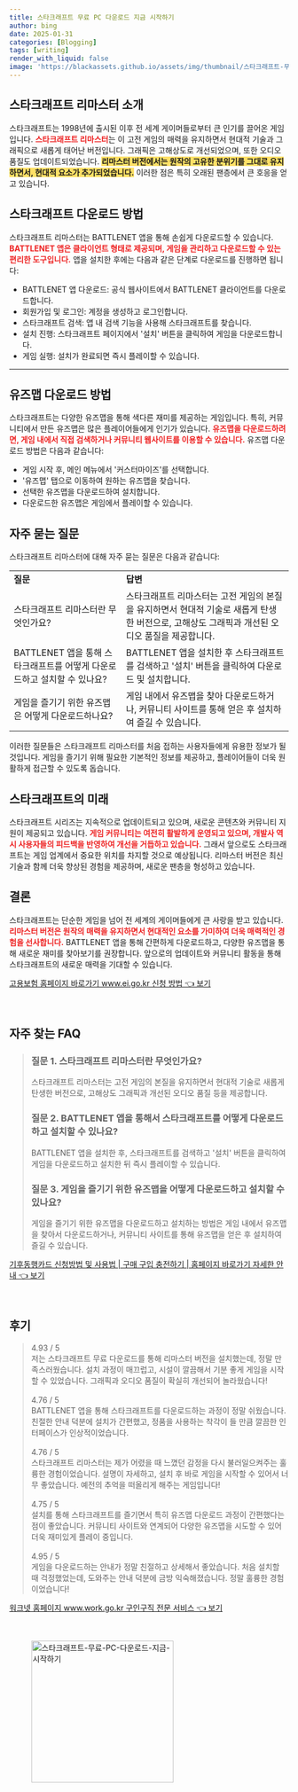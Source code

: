```yaml
---
title: 스타크래프트 무료 PC 다운로드 지금 시작하기
author: bing
date: 2025-01-31
categories: [Blogging]
tags: [writing]
render_with_liquid: false
image: 'https://blackassets.github.io/assets/img/thumbnail/스타크래프트-무료-PC-다운로드-지금-시작하기.webp'
---
```



<h2 id='스타크래프트_리마스터_소개'>스타크래프트 리마스터 소개</h2>

<p>스타크래프트는 1998년에 출시된 이후 전 세계 게이머들로부터 큰 인기를 끌어온 게임입니다. <b><span style="color: #ee2323;">스타크래프트 리마스터</span></b>는 이 고전 게임의 매력을 유지하면서 현대적 기술과 그래픽으로 새롭게 태어난 버전입니다. 그래픽은 고해상도로 개선되었으며, 또한 오디오 품질도 업데이트되었습니다. <b><span style="background-color: #ffe066;">리마스터 버전에서는 원작의 고유한 분위기를 그대로 유지하면서, 현대적 요소가 추가되었습니다.</span></b> 이러한 점은 특히 오래된 팬층에서 큰 호응을 얻고 있습니다.</p>

<h2 id='다운로드_방법'>스타크래프트 다운로드 방법</h2>

<p>스타크래프트 리마스터는 BATTLENET 앱을 통해 손쉽게 다운로드할 수 있습니다. <b><span style="color: #ee2323;">BATTLENET 앱은 클라이언트 형태로 제공되며, 게임을 관리하고 다운로드할 수 있는 편리한 도구입니다.</span></b> 앱을 설치한 후에는 다음과 같은 단계로 다운로드를 진행하면 됩니다:</p>

<ul>
    <li>BATTLENET 앱 다운로드: 공식 웹사이트에서 BATTLENET 클라이언트를 다운로드합니다.</li>
    <li>회원가입 및 로그인: 계정을 생성하고 로그인합니다.</li>
    <li>스타크래프트 검색: 앱 내 검색 기능을 사용해 스타크래프트를 찾습니다.</li>
    <li>설치 진행: 스타크래프트 페이지에서 '설치' 버튼을 클릭하여 게임을 다운로드합니다.</li>
    <li>게임 실행: 설치가 완료되면 즉시 플레이할 수 있습니다.</li>
</ul>

<hr />

<h2 id='유즈맵_다운로드'>유즈맵 다운로드 방법</h2>

<p>스타크래프트는 다양한 유즈맵을 통해 색다른 재미를 제공하는 게임입니다. 특히, 커뮤니티에서 만든 유즈맵은 많은 플레이어들에게 인기가 있습니다. <b><span style="color: #ee2323;">유즈맵을 다운로드하려면, 게임 내에서 직접 검색하거나 커뮤니티 웹사이트를 이용할 수 있습니다.</span></b> 유즈맵 다운로드 방법은 다음과 같습니다:</p>

<ul>
    <li>게임 시작 후, 메인 메뉴에서 '커스터마이즈'를 선택합니다.</li>
    <li>'유즈맵' 탭으로 이동하여 원하는 유즈맵을 찾습니다.</li>
    <li>선택한 유즈맵을 다운로드하여 설치합니다.</li>
    <li>다운로드한 유즈맵은 게임에서 플레이할 수 있습니다.</li>
</ul>

<h2 id='자주_묻는_질문'>자주 묻는 질문</h2>

<p>스타크래프트 리마스터에 대해 자주 묻는 질문은 다음과 같습니다:</p>

<table>
    <tr>
        <td><b>질문</b></td>
        <td><b>답변</b></td>
    </tr>
    <tr>
        <td>스타크래프트 리마스터란 무엇인가요?</td>
        <td>스타크래프트 리마스터는 고전 게임의 본질을 유지하면서 현대적 기술로 새롭게 탄생한 버전으로, 고해상도 그래픽과 개선된 오디오 품질을 제공합니다.</td>
    </tr>
    <tr>
        <td>BATTLENET 앱을 통해 스타크래프트를 어떻게 다운로드하고 설치할 수 있나요?</td>
        <td>BATTLENET 앱을 설치한 후 스타크래프트를 검색하고 '설치' 버튼을 클릭하여 다운로드 및 설치합니다.</td>
    </tr>
    <tr>
        <td>게임을 즐기기 위한 유즈맵은 어떻게 다운로드하나요?</td>
        <td>게임 내에서 유즈맵을 찾아 다운로드하거나, 커뮤니티 사이트를 통해 얻은 후 설치하여 즐길 수 있습니다.</td>
    </tr>
</table>

<p>이러한 질문들은 스타크래프트 리마스터를 처음 접하는 사용자들에게 유용한 정보가 될 것입니다. 게임을 즐기기 위해 필요한 기본적인 정보를 제공하고, 플레이어들이 더욱 원활하게 접근할 수 있도록 돕습니다.</p>

<h2 id='스타크래프트의_미래'>스타크래프트의 미래</h2>

<p>스타크래프트 시리즈는 지속적으로 업데이트되고 있으며, 새로운 콘텐츠와 커뮤니티 지원이 제공되고 있습니다. <b><span style="color: #ee2323;">게임 커뮤니티는 여전히 활발하게 운영되고 있으며, 개발사 역시 사용자들의 피드백을 반영하여 개선을 거듭하고 있습니다.</span></b> 그래서 앞으로도 스타크래프트는 게임 업계에서 중요한 위치를 차지할 것으로 예상됩니다. 리마스터 버전은 최신 기술과 함께 더욱 향상된 경험을 제공하며, 새로운 팬층을 형성하고 있습니다.</p>

<h2 id='결론'>결론</h2>

<p>스타크래프트는 단순한 게임을 넘어 전 세계의 게이머들에게 큰 사랑을 받고 있습니다. <b><span style="color: #ee2323;">리마스터 버전은 원작의 매력을 유지하면서 현대적인 요소를 가미하여 더욱 매력적인 경험을 선사합니다.</span></b> BATTLENET 앱을 통해 간편하게 다운로드하고, 다양한 유즈맵을 통해 새로운 재미를 찾아보기를 권장합니다. 앞으로의 업데이트와 커뮤니티 활동을 통해 스타크래프트의 새로운 매력을 기대할 수 있습니다.</p>


<p><a class="click-button" title="고용보험 홈페이지 바로가기 www.ei.go.kr 신청 방법" href="https://blackassets.github.io/posts/%EA%B3%A0%EC%9A%A9%EB%B3%B4%ED%97%98-%ED%99%88%ED%8E%98%EC%9D%B4%EC%A7%80-%EB%B0%94%EB%A1%9C%EA%B0%80%EA%B8%B0-www.ei.go.kr-%EC%8B%A0%EC%B2%AD-%EB%B0%A9%EB%B2%95/" rel="dofollow">고용보험 홈페이지 바로가기 www.ei.go.kr 신청 방법 👈 보기</a></p><br>
<h2 id='자주_찾는_FAQ'>자주 찾는 FAQ</h2>
<div itemscope="" itemtype="https://schema.org/FAQPage"> 
<blockquote> 
<div itemscope="" itemprop="mainEntity" itemtype="https://schema.org/Question"> 
<h3 itemprop="name">질문 1. 스타크래프트 리마스터란 무엇인가요?</h3> 
<div itemscope="" itemprop="acceptedAnswer" itemtype="https://schema.org/Answer"> 
<span itemprop="text"> 
<p>스타크래프트 리마스터는 고전 게임의 본질을 유지하면서 현대적 기술로 새롭게 탄생한 버전으로, 고해상도 그래픽과 개선된 오디오 품질 등을 제공합니다.</p> 
</span> 
</div> 
</div> 
<div itemscope="" itemprop="mainEntity" itemtype="https://schema.org/Question"> 
<h3 itemprop="name">질문 2. BATTLENET 앱을 통해서 스타크래프트를 어떻게 다운로드하고 설치할 수 있나요?</h3> 
<div itemscope="" itemprop="acceptedAnswer" itemtype="https://schema.org/Answer"> 
<span itemprop="text"> 
<p>BATTLENET 앱을 설치한 후, 스타크래프트를 검색하고 '설치' 버튼을 클릭하여 게임을 다운로드하고 설치한 뒤 즉시 플레이할 수 있습니다.</p> 
</span> 
</div> 
</div> 
<div itemscope="" itemprop="mainEntity" itemtype="https://schema.org/Question"> 
<h3 itemprop="name">질문 3. 게임을 즐기기 위한 유즈맵을 어떻게 다운로드하고 설치할 수 있나요?</h3> 
<div itemscope="" itemprop="acceptedAnswer" itemtype="https://schema.org/Answer"> 
<span itemprop="text"> 
<p>게임을 즐기기 위한 유즈맵을 다운로드하고 설치하는 방법은 게임 내에서 유즈맵을 찾아서 다운로드하거나, 커뮤니티 사이트를 통해 유즈맵을 얻은 후 설치하여 즐길 수 있습니다.</p> 
</span> 
</div> 
</div> 
</blockquote> 
</div>
<p><a class="click-button" title="기후동행카드 신청방법 및 사용법 | 구매 구입 충전하기 | 홈페이지 바로가기 자세한 안내" href="https://blackassets.github.io/posts/%EA%B8%B0%ED%9B%84%EB%8F%99%ED%96%89%EC%B9%B4%EB%93%9C-%EC%8B%A0%EC%B2%AD%EB%B0%A9%EB%B2%95-%EB%B0%8F-%EC%82%AC%EC%9A%A9%EB%B2%95-%EA%B5%AC%EB%A7%A4-%EA%B5%AC%EC%9E%85-%EC%B6%A9%EC%A0%84%ED%95%98%EA%B8%B0-%ED%99%88%ED%8E%98%EC%9D%B4%EC%A7%80-%EB%B0%94%EB%A1%9C%EA%B0%80%EA%B8%B0-%EC%9E%90%EC%84%B8%ED%95%9C-%EC%95%88%EB%82%B4/" rel="dofollow">기후동행카드 신청방법 및 사용법 | 구매 구입 충전하기 | 홈페이지 바로가기 자세한 안내 👈 보기</a></p><br>
<h2 id='후기'>후기</h2>
<div itemscope itemtype="https://schema.org/Product">
  <blockquote>
  <div itemprop="review" itemscope itemtype="https://schema.org/Review">
      <div itemprop="reviewRating" itemscope itemtype="https://schema.org/Rating"> <span itemprop="ratingValue">4.93</span> / <span itemprop="bestRating">5</span> </div>
      <span itemprop="reviewBody">저는 스타크래프트 무료 다운로드를 통해 리마스터 버전을 설치했는데, 정말 만족스러웠습니다. 설치 과정이 매끄럽고, 시설이 깔끔해서 기분 좋게 게임을 시작할 수 있었습니다. 그래픽과 오디오 품질이 확실히 개선되어 놀라웠습니다!</span>
  </div>
  <br>
  <div itemprop="review" itemscope itemtype="https://schema.org/Review">
      <div itemprop="reviewRating" itemscope itemtype="https://schema.org/Rating"> <span itemprop="ratingValue">4.76</span> / <span itemprop="bestRating">5</span> </div>
      <span itemprop="reviewBody">BATTLENET 앱을 통해 스타크래프트를 다운로드하는 과정이 정말 쉬웠습니다. 친절한 안내 덕분에 설치가 간편했고, 정품을 사용하는 착각이 들 만큼 깔끔한 인터페이스가 인상적이었습니다.</span>
  </div>
  <br>
  <div itemprop="review" itemscope itemtype="https://schema.org/Review">
      <div itemprop="reviewRating" itemscope itemtype="https://schema.org/Rating"> <span itemprop="ratingValue">4.76</span> / <span itemprop="bestRating">5</span> </div>
      <span itemprop="reviewBody">스타크래프트 리마스터는 제가 어렸을 때 느꼈던 감정을 다시 불러일으켜주는 훌륭한 경험이었습니다. 설명이 자세하고, 설치 후 바로 게임을 시작할 수 있어서 너무 좋았습니다. 예전의 추억을 떠올리게 해주는 게임입니다!</span>
  </div>
  <br>
  <div itemprop="review" itemscope itemtype="https://schema.org/Review">
      <div itemprop="reviewRating" itemscope itemtype="https://schema.org/Rating"> <span itemprop="ratingValue">4.75</span> / <span itemprop="bestRating">5</span> </div>
      <span itemprop="reviewBody">설치를 통해 스타크래프트를 즐기면서 특히 유즈맵 다운로드 과정이 간편했다는 점이 좋았습니다. 커뮤니티 사이트와 연계되어 다양한 유즈맵을 시도할 수 있어 더욱 재미있게 플레이 중입니다.</span>
  </div>
  <br>
  <div itemprop="review" itemscope itemtype="https://schema.org/Review">
      <div itemprop="reviewRating" itemscope itemtype="https://schema.org/Rating"> <span itemprop="ratingValue">4.95</span> / <span itemprop="bestRating">5</span> </div>
      <span itemprop="reviewBody">게임을 다운로드하는 안내가 정말 친절하고 상세해서 좋았습니다. 처음 설치할 때 걱정했었는데, 도와주는 안내 덕분에 금방 익숙해졌습니다. 정말 훌륭한 경험이었습니다!</span>
  </div>
  </blockquote>
</div>
<p><a class="click-button" title="워크넷 홈페이지 www.work.go.kr 구인구직 전문 서비스" href="https://blackassets.github.io/posts/%EC%9B%8C%ED%81%AC%EB%84%B7-%ED%99%88%ED%8E%98%EC%9D%B4%EC%A7%80-www.work.go.kr-%EA%B5%AC%EC%9D%B8%EA%B5%AC%EC%A7%81-%EC%A0%84%EB%AC%B8-%EC%84%9C%EB%B9%84%EC%8A%A4/" rel="dofollow">워크넷 홈페이지 www.work.go.kr 구인구직 전문 서비스 👈 보기</a></p><br>
<figure class="image"><img src="https://blackassets.github.io/assets/img/thumbnail/스타크래프트-무료-PC-다운로드-지금-시작하기.webp" alt="스타크래프트-무료-PC-다운로드-지금-시작하기" width="256" height="256"></figure>